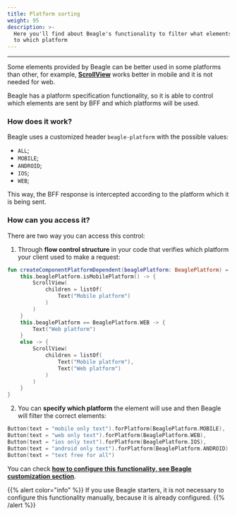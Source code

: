 ```yaml
---
title: Platform sorting
weight: 95
description: >-
  Here you'll find about Beagle's functionality to filter what elements are sent
  to which platform
---
```


---

Some elements provided by Beagle can be better used in some platforms than other, for example, [**ScrollView**](/pt/home/api/components/layout/scrollview) works better in mobile and it is not needed for web.

Beagle has a platform specification functionality, so it is able to control which elements are sent by BFF and which platforms will be used.

### How does it work?

Beagle uses a customized header `beagle-platform` with the possible values:

- `ALL`;
- `MOBILE`;
- `ANDROID`;
- `IOS`;
- `WEB`;

This way, the BFF response is intercepted according to the platform which it is being sent.

### How can you access it?

There are two way you can access this control:

1. Through **flow control structure** in your code that verifies which platform your client used to make a request:

```kotlin
fun createComponentPlatformDependent(beaglePlatform: BeaglePlatform) = when {
    this.beaglePlatform.isMobilePlatform() -> {
        ScrollView(
            children = listOf(
                Text("Mobile platform")
            )
        )
    }
    this.beaglePlatform == BeaglePlatform.WEB -> {
        Text("Web platform")
    }
    else -> {
        ScrollView(
            children = listOf(
                Text("Mobile platform"),
                Text("Web platform")
            )
        )
    }
}
```

2.  You can **specify which platform** the element will use and then Beagle will filter the correct elements:

```kotlin
Button(text = "mobile only text").forPlatform(BeaglePlatform.MOBILE),
Button(text = "web only text").forPlatform(BeaglePlatform.WEB),
Button(text = "ios only text").forPlatform(BeaglePlatform.IOS),
Button(text = "android only text").forPlatform(BeaglePlatform.ANDROID),
Button(text = "text free for all")
```

You can check [**how to configure this functionality, see Beagle customization section**](/pt/home/resources/customization/beagle-for-backend).

{{% alert color="info" %}}
If you use Beagle starters, it is not necessary to configure this functionality manually, because it is already configured.
{{% /alert %}}
